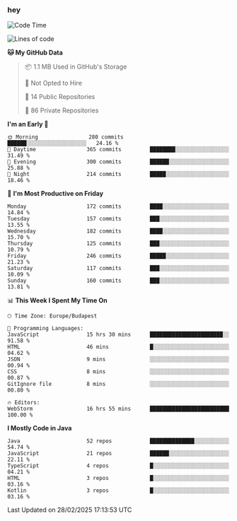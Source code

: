 ### hey

<!--START_SECTION:waka-->
![Code Time](http://img.shields.io/badge/Code%20Time-1%2C112%20hrs%2011%20mins-blue)

![Lines of code](https://img.shields.io/badge/From%20Hello%20World%20I%27ve%20Written-2.4%20million%20lines%20of%20code-blue)

**🐱 My GitHub Data** 

> 📦 1.1 MB Used in GitHub's Storage 
 > 
> 🚫 Not Opted to Hire
 > 
> 📜 14 Public Repositories 
 > 
> 🔑 86 Private Repositories 
 > 
**I'm an Early 🐤** 

```text
🌞 Morning                280 commits         ██████░░░░░░░░░░░░░░░░░░░   24.16 % 
🌆 Daytime                365 commits         ████████░░░░░░░░░░░░░░░░░   31.49 % 
🌃 Evening                300 commits         ██████░░░░░░░░░░░░░░░░░░░   25.88 % 
🌙 Night                  214 commits         █████░░░░░░░░░░░░░░░░░░░░   18.46 % 
```
📅 **I'm Most Productive on Friday** 

```text
Monday                   172 commits         ████░░░░░░░░░░░░░░░░░░░░░   14.84 % 
Tuesday                  157 commits         ███░░░░░░░░░░░░░░░░░░░░░░   13.55 % 
Wednesday                182 commits         ████░░░░░░░░░░░░░░░░░░░░░   15.70 % 
Thursday                 125 commits         ███░░░░░░░░░░░░░░░░░░░░░░   10.79 % 
Friday                   246 commits         █████░░░░░░░░░░░░░░░░░░░░   21.23 % 
Saturday                 117 commits         ███░░░░░░░░░░░░░░░░░░░░░░   10.09 % 
Sunday                   160 commits         ███░░░░░░░░░░░░░░░░░░░░░░   13.81 % 
```


📊 **This Week I Spent My Time On** 

```text
🕑︎ Time Zone: Europe/Budapest

💬 Programming Languages: 
JavaScript               15 hrs 30 mins      ███████████████████████░░   91.58 % 
HTML                     46 mins             █░░░░░░░░░░░░░░░░░░░░░░░░   04.62 % 
JSON                     9 mins              ░░░░░░░░░░░░░░░░░░░░░░░░░   00.94 % 
CSS                      8 mins              ░░░░░░░░░░░░░░░░░░░░░░░░░   00.87 % 
GitIgnore file           8 mins              ░░░░░░░░░░░░░░░░░░░░░░░░░   00.80 % 

🔥 Editors: 
WebStorm                 16 hrs 55 mins      █████████████████████████   100.00 % 
```

**I Mostly Code in Java** 

```text
Java                     52 repos            ██████████████░░░░░░░░░░░   54.74 % 
JavaScript               21 repos            ██████░░░░░░░░░░░░░░░░░░░   22.11 % 
TypeScript               4 repos             █░░░░░░░░░░░░░░░░░░░░░░░░   04.21 % 
HTML                     3 repos             █░░░░░░░░░░░░░░░░░░░░░░░░   03.16 % 
Kotlin                   3 repos             █░░░░░░░░░░░░░░░░░░░░░░░░   03.16 % 
```




 Last Updated on 28/02/2025 17:13:53 UTC
<!--END_SECTION:waka-->
